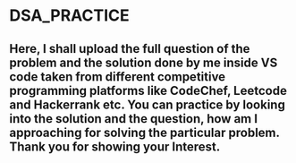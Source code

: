 # DSA_PRACTICE
## Here, I shall upload the full question of the problem and the solution done by me inside VS code taken from different competitive programming platforms like CodeChef, Leetcode and Hackerrank etc. You can practice by looking into the solution and the question, how am I approaching for solving the particular problem. Thank you for showing your Interest.
